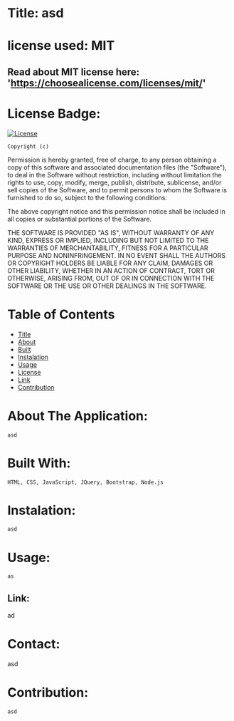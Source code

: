 
  # Title: asd
  
  
  
  # license used:  MIT



  ## Read about MIT license here: 'https://choosealicense.com/licenses/mit/'
  
  

  
  
  # License Badge:  
  [![License](https://img.shields.io/apm/l/npm)](https://choosealicense.com/licenses/mit/)

    Copyright (c) 
Permission is hereby granted, free of charge, to any person obtaining a copy
of this software and associated documentation files (the "Software"), to deal
in the Software without restriction, including without limitation the rights
to use, copy, modify, merge, publish, distribute, sublicense, and/or sell
copies of the Software, and to permit persons to whom the Software is
furnished to do so, subject to the following conditions:

The above copyright notice and this permission notice shall be included in all
copies or substantial portions of the Software.

THE SOFTWARE IS PROVIDED "AS IS", WITHOUT WARRANTY OF ANY KIND, EXPRESS OR
IMPLIED, INCLUDING BUT NOT LIMITED TO THE WARRANTIES OF MERCHANTABILITY,
FITNESS FOR A PARTICULAR PURPOSE AND NONINFRINGEMENT. IN NO EVENT SHALL THE
AUTHORS OR COPYRIGHT HOLDERS BE LIABLE FOR ANY CLAIM, DAMAGES OR OTHER
LIABILITY, WHETHER IN AN ACTION OF CONTRACT, TORT OR OTHERWISE, ARISING FROM,
OUT OF OR IN CONNECTION WITH THE SOFTWARE OR THE USE OR OTHER DEALINGS IN THE
SOFTWARE. 
    

  # Table of  Contents

  * [Title](#title)
  * [About](#about)
  * [Built](#languages)
  * [Instalation](#header.instal)
  * [Usage](header.usage)
  * [License](#header.license)
  * [Link](#link)
  * [Contribution](#header.contribution)



  # About The Application:
    asd
    

  # Built With:
    HTML, CSS, JavaScript, JQuery, Bootstrap, Node.js
    

  # Instalation:
    asd 

    
  # Usage:
    as
  


  ## Link:  
   ad
  


  # Contact:
  asd



  # Contribution:
    asd
